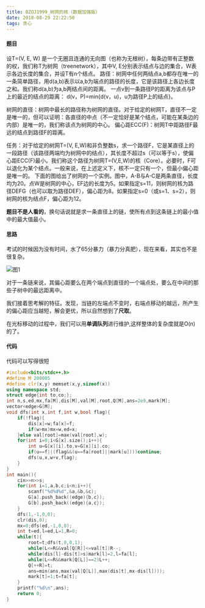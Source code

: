 ```yaml
---
title: BZOJ1999_树网的核（数据加强版）
date: 2018-08-29 22:22:50
tags: 贪心
---
```


#### 题目

设T=(V, E, W) 是一个无圈且连通的无向图（也称为无根树），每条边带有正整数的权，我们称T为树网（treenetwork），其中V, E分别表示结点与边的集合，W表示各边长度的集合，并设T有n个结点。 路径：树网中任何两结点a,b都存在唯一的一条简单路径，用d(a,b)表示以a,b为端点的路径的长度，它是该路径上各边长度之和。我们称d(a,b)为a,b两结点间的距离。 一点v到一条路径P的距离为该点与P上的最近的结点的距离： d(v，P)=min{d(v，u)，u为路径P上的结点}。

树网的直径：树网中最长的路径称为树网的直径。对于给定的树网T，直径不一定是唯一的，但可以证明：各直径的中点（不一定恰好是某个结点，可能在某条边的内部）是唯一的，我们称该点为树网的中心。 偏心距ECC(F)：树网T中距路径F最远的结点到路径F的距离。 

任务：对于给定的树网T=(V, E,W)和非负整数s，求一个路径F，它是某直径上的一段路径（该路径两端均为树网中的结点），其长度不超过s（可以等于s），使偏心距ECC(F)最小。我们称这个路径为树网T=(V,E,W)的核（Core）。必要时，F可以退化为某个结点。一般来说，在上述定义下，核不一定只有一个，但最小偏心距是唯一的。 下面的图给出了树网的一个实例。图中，A-B与A-C是两条直径，长度均为20。点W是树网的中心，EF边的长度为5。如果指定s=11，则树网的核为路径DEFG（也可以取为路径DEF），偏心距为8。如果指定s=0（或s=1、s=2），则树网的核为结点F，偏心距为12。

**题目不是人看的**，换句话说就是求一条直径上的链，使所有点到这条链上的最小值中的最大值最小。
<!--more-->
#### 思路
考试的时候因为没有时间，水了65分暴力（暴力分真肥），现在来看，其实也不是很复杂。

![图1](https://timgsa.baidu.com/timg?image&quality=80&size=b9999_10000&sec=1494764397908&di=b5ded99b0dfdd2ea72eb50ce5ca2656f&imgtype=0&src=http%3A%2F%2Fdn-vijos-org-static.qbox.me%2Fstatic%2FProblemImg%2FP1362.png)

对于一条链来说，其偏心距要么在两个端点到直径的一个端点处，要么在中间的那些子树中的最远距离中。

我们接着思考解的特征。发现，当链的左端点不变时，右端点移动的越远，所产生的偏心距应当越短，解会更优，所以自然想到了**尺取**。

在光标移动的过程中，我们可以用**单调队列**进行维护,这样整体的复杂度就是O(n)的了。

#### 代码
代码可以写得很短
```cpp
#include<bits/stdc++.h>
#define M 200005
#define clr(x,y) memset(x,y,sizeof(x))
using namespace std;
struct edge{int to,co;};
int n,s,ed,mx,fa[M],dis[M],val[M],root,Q[M],ans=2e9,mark[M];
vector<edge>G[M];
void dfs(int x,int f,int w,bool flag){
    if(!flag){
        dis[x]=w;fa[x]=f;
        if(w>mx)mx=w,ed=x;
    }else val[root]=max(val[root],w);
    for(int i=0;i<G[x].size();i++){
        int u=G[x][i].to,v=G[x][i].co;
        if(u==f||(flag&&(u==fa[root]||mark[u])))continue;
        dfs(u,x,w+v,flag);
    }
}
int main(){
    cin>>n>>s;
    for(int i=1,a,b,c;i<n;i++){
        scanf("%d%d%d",&a,&b,&c);
        G[a].push_back((edge){b,c});
        G[b].push_back((edge){a,c});
    }
    dfs(1,-1,0,0);
    clr(dis,0);
    mx=0;dfs(ed,-1,0,0);
    int t=ed,l=ed,L=1,R=0;
    while(t){
        root=t;dfs(t,0,0,1);
        while(L<=R&&val[Q[R]]<=val[t])R--;
        while(dis[l]-dis[t]>s)mark[l]=2,l=fa[l];
        while(L<=R&&mark[Q[L]]==2)L++;
        Q[++R]=t;
        ans=min(ans,max(val[Q[L]],max(dis[t],mx-dis[l])));
        mark[t]=1;t=fa[t];
    } 
    printf("%d\n",ans);
    return 0;
}
```